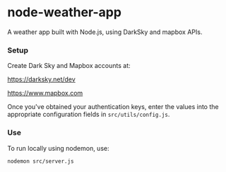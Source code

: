 # node-weather-app
A weather app built with Node.js, using DarkSky and mapbox APIs.

### Setup
Create Dark Sky and Mapbox accounts at:

https://darksky.net/dev

https://www.mapbox.com

Once you've obtained your authentication keys, enter the values into the appropriate configuration fields in `src/utils/config.js`.

### Use
To run locally using nodemon, use:

```
nodemon src/server.js
```
